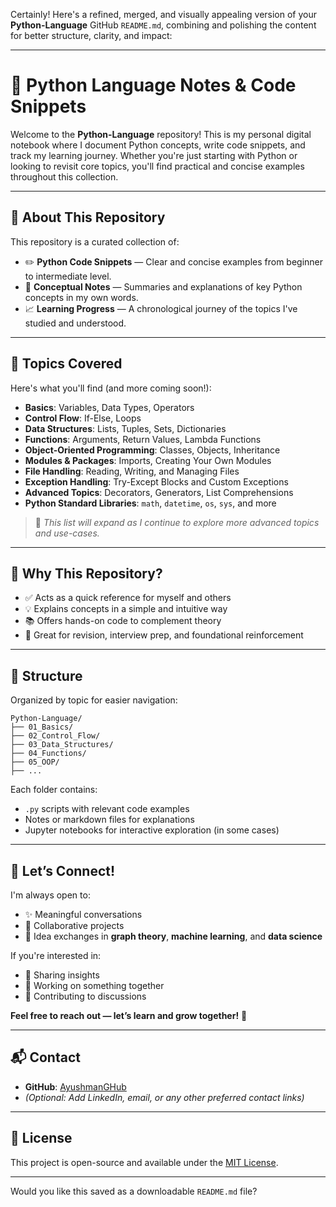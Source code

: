 Certainly! Here's a refined, merged, and visually appealing version of your **Python-Language** GitHub `README.md`, combining and polishing the content for better structure, clarity, and impact:

---

# 🐍 Python Language Notes & Code Snippets

Welcome to the **Python-Language** repository!
This is my personal digital notebook where I document Python concepts, write code snippets, and track my learning journey. Whether you're just starting with Python or looking to revisit core topics, you'll find practical and concise examples throughout this collection.

---

## 📘 About This Repository

This repository is a curated collection of:

* ✏️ **Python Code Snippets** — Clear and concise examples from beginner to intermediate level.
* 🧾 **Conceptual Notes** — Summaries and explanations of key Python concepts in my own words.
* 📈 **Learning Progress** — A chronological journey of the topics I've studied and understood.

---

## 🧠 Topics Covered

Here's what you'll find (and more coming soon!):

* **Basics**: Variables, Data Types, Operators
* **Control Flow**: If-Else, Loops
* **Data Structures**: Lists, Tuples, Sets, Dictionaries
* **Functions**: Arguments, Return Values, Lambda Functions
* **Object-Oriented Programming**: Classes, Objects, Inheritance
* **Modules & Packages**: Imports, Creating Your Own Modules
* **File Handling**: Reading, Writing, and Managing Files
* **Exception Handling**: Try-Except Blocks and Custom Exceptions
* **Advanced Topics**: Decorators, Generators, List Comprehensions
* **Python Standard Libraries**: `math`, `datetime`, `os`, `sys`, and more

> 🔄 *This list will expand as I continue to explore more advanced topics and use-cases.*

---

## 🚀 Why This Repository?

* ✅ Acts as a quick reference for myself and others
* 💡 Explains concepts in a simple and intuitive way
* 📚 Offers hands-on code to complement theory
* 🧪 Great for revision, interview prep, and foundational reinforcement

---

## 📂 Structure

Organized by topic for easier navigation:

```
Python-Language/
├── 01_Basics/
├── 02_Control_Flow/
├── 03_Data_Structures/
├── 04_Functions/
├── 05_OOP/
├── ...
```

Each folder contains:

* `.py` scripts with relevant code examples
* Notes or markdown files for explanations
* Jupyter notebooks for interactive exploration (in some cases)

---

## 🤝 Let’s Connect!

I'm always open to:

* ✨ Meaningful conversations
* 🤝 Collaborative projects
* 🧠 Idea exchanges in **graph theory**, **machine learning**, and **data science**

If you're interested in:

* 📢 Sharing insights
* 🤝 Working on something together
* 💬 Contributing to discussions

**Feel free to reach out — let’s learn and grow together!** 🚀

---

## 📬 Contact

* **GitHub**: [AyushmanGHub](https://github.com/AyushmanGHub)
* *(Optional: Add LinkedIn, email, or any other preferred contact links)*

---

## 📄 License

This project is open-source and available under the [MIT License](LICENSE).

---

Would you like this saved as a downloadable `README.md` file?
